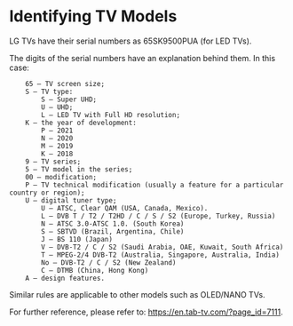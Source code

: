 # Identifying TV Models

LG TVs have their serial numbers as 65SK9500PUA (for LED TVs).

The digits of the serial numbers have an explanation behind them. In this case:

```
    65 – TV screen size;
    S – TV type:
        S – Super UHD;
        U – UHD;
        L – LED TV with Full HD resolution;
    K – the year of development:
        P — 2021
        N — 2020
        M — 2019
        K — 2018
    9 – TV series;
    5 – TV model in the series;
    00 – modification;
    P – TV technical modification (usually a feature for a particular country or region);
    U – digital tuner type;
        U – ATSC, Clear QAM (USA, Canada, Mexico).
        L – DVB T / T2 / T2HD / C / S / S2 (Europe, Turkey, Russia)
        N – ATSC 3.0-ATSC 1.0. (South Korea)
        S – SBTVD (Brazil, Argentina, Chile)
        J – BS 110 (Japan)
        V – DVB-T2 / C / S2 (Saudi Arabia, OAE, Kuwait, South Africa)
        T – MPEG-2/4 DVB-T2 (Australia, Singapore, Australia, India)
        No – DVB-T2 / C / S2 (New Zealand)
        C – DTMB (China, Hong Kong)
    A – design features.
```

Similar rules are applicable to other models such as OLED/NANO TVs.

For further reference, please refer to: https://en.tab-tv.com/?page_id=7111.
